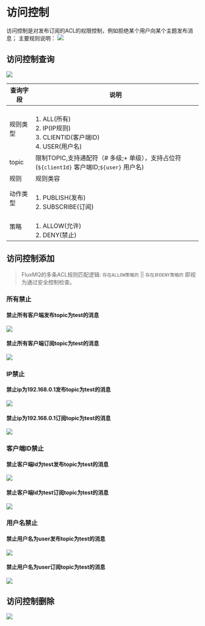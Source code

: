 # 访问控制
访问控制是对发布订阅的ACL的权限控制，例如拒绝某个用户向某个主题发布消息；
主要规则说明：
![](@site/static/images/function/img_22.png)
## 访问控制查询
![](@site/static/images/function/img_23.png)

| **查询字段** | **说明**                                                                       |
|----------|------------------------------------------------------------------------------|
| 规则类型     | <br/>1. ALL(所有) <br/>2. IP(IP规则) <br/>3. CLIENTID(客户端ID)   <br/>4. USER(用户名) |
| topic    | 限制TOPIC,支持通配符（# 多级;+ 单级），支持占位符(`${clientId}` 客户端ID;`${user}` 用户名)                |
| 规则       | 规则类容                                                                         |
| 动作类型     | <br/>1. PUBLISH(发布) <br/>2. SUBSCRIBE(订阅)                                    |
| 策略       | <br/>1. ALLOW(允许) <br/>2. DENY(禁止)                                           |

## 访问控制添加
> FluxMQ的多条ACL规则匹配逻辑: `存在ALLOW策略的` || `存在非DENY策略的` 即视为通过安全控制检查。 
### 所有禁止

#### 禁止所有客户端发布topic为test的消息
![](@site/static/images/function/img_24.png)

#### 禁止所有客户端订阅topic为test的消息
![](@site/static/images/function/img_25.png)

### IP禁止

#### 禁止ip为192.168.0.1发布topic为test的消息
![](@site/static/images/function/img_26.png)

#### 禁止ip为192.168.0.1订阅topic为test的消息
![](@site/static/images/function/img_27.png)

### 客户端ID禁止
#### 禁止客户端Id为test发布topic为test的消息
![](@site/static/images/function/img_28.png)

#### 禁止客户端Id为test订阅topic为test的消息
![](@site/static/images/function/img_29.png)


### 用户名禁止
#### 禁止用户名为user发布topic为test的消息
![](@site/static/images/function/img_30.png)

#### 禁止用户名为user订阅topic为test的消息
![](@site/static/images/function/img_31.png)

## 访问控制删除
![](@site/static/images/function/img_32.png)


